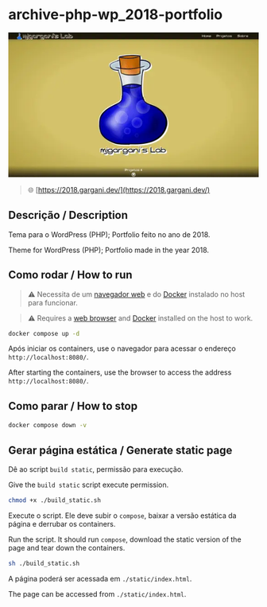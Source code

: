 # archive-php-wp_2018-portfolio

![thumbnail](thumbnail.webp)

> 🌐 [https://2018.gargani.dev/](https://2018.gargani.dev/)

## Descrição / Description

Tema para o WordPress (PHP);
Portfolio feito no ano de 2018.

Theme for WordPress (PHP);
Portfolio made in the year 2018.

## Como rodar / How to run

> ⚠️ Necessita de um [navegador web](https://www.mozilla.org/pt-BR/firefox/download/thanks/) e do [Docker](https://docs.docker.com/engine/install/) instalado no host para funcionar.

> ⚠️ Requires a [web browser](https://www.mozilla.org/pt-BR/firefox/download/thanks/) and [Docker](https://docs.docker.com/engine/install/) installed on the host to work.

```bash
docker compose up -d
```

Após iniciar os containers, use o navegador para acessar o endereço `http://localhost:8080/`.

After starting the containers, use the browser to access the address `http://localhost:8080/`.

## Como parar / How to stop

```bash
docker compose down -v
```

## Gerar página estática / Generate static page

Dê ao script `build static`, permissão para execução.

Give the `build static` script execute permission.

```bash
chmod +x ./build_static.sh
```

Execute o script. Ele deve subir o `compose`, baixar a versão estática da página e derrubar os containers.

Run the script. It should run `compose`, download the static version of the page and tear down the containers.

```bash
sh ./build_static.sh
```

A página poderá ser acessada em `./static/index.html`.

The page can be accessed from `./static/index.html`.
